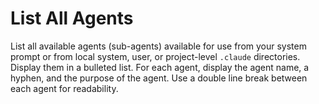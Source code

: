 # List All Agents

List all available agents (sub-agents) available for use from your system prompt or from local system, user, or project-level `.claude` directories. Display them in a bulleted list. For each agent, display the agent name, a hyphen, and the purpose of the agent. Use a double line break between each agent for readability.

